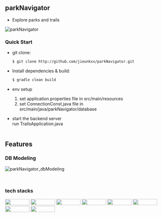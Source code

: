 ## parkNavigator
- Explore parks and trails 

![parkNavigator](https://user-images.githubusercontent.com/67996710/211192341-19aa1bbc-c534-471e-afb8-d81b43403de9.gif)


### Quick Start
- git clone:
  ```bash
  $ git clone http://github.com/jieunkxx/parkNavigator.git
  ```
- Install dependencies & build:
  ```bash
  $ gradle clean build
  ```

- env setup
  1. set application.properties file in src/main/resources
  2. set ConnectionConst.java file in src/main/java/parkNavigator/database

- start the backend server <br/>
  run TrailsApplication.java <br/>
  <br />

## Features
### DB Modeling
![parkNavigator_dbModeling](https://user-images.githubusercontent.com/67996710/210013652-34514d68-3b35-46d3-9809-c17ce30893df.png)

<br/>


### tech stacks
<img width="80" height="20" src="https://img.shields.io/badge/java-%23ED8B00.svg?style=for-the-badge&logo=java&logoColor=white" /> <img width="80" height="20" src="https://img.shields.io/badge/spring-%236DB33F.svg?style=for-the-badge&logo=spring&logoColor=white" /> <img width="80" height="20" src="https://img.shields.io/badge/Oracle-F80000?style=for-the-badge&logo=oracle&logoColor=white" /> <img width="80" height="20" src="https://img.shields.io/badge/JavaScript-323330?style=for-the-badge&logo=javascript&logoColor=F7DF1E" /> <img width="80" height="20" src="https://img.shields.io/badge/react-%2320232a.svg?style=for-the-badge&logo=react&logoColor=%2361DAFB" /> <img width="80" height="20" src="https://img.shields.io/badge/Gradle-02303A.svg?style=for-the-badge&logo=Gradle&logoColor=white" /> <img width="80" height="20" src="https://img.shields.io/badge/Junit5-25A162?style=for-the-badge&logo=junit5&logoColor=white" /> <img width="80" height="20" src="https://img.shields.io/badge/ESLint-4B3263?style=for-the-badge&logo=eslint&logoColor=white" />
